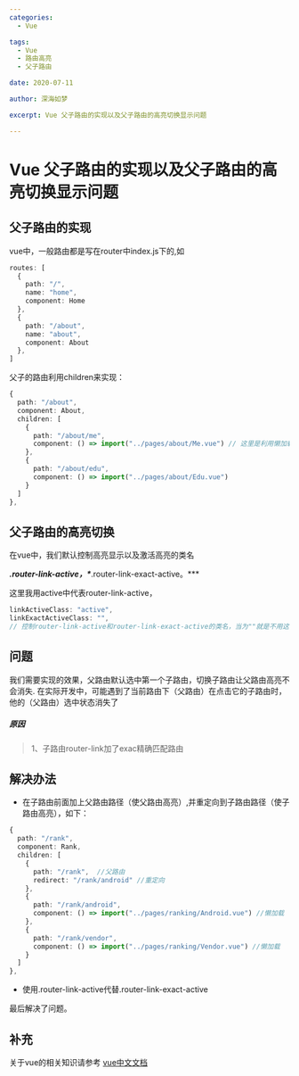 ```yaml
---
categories:
  - Vue

tags:
  - Vue
  - 路由高亮
  - 父子路由

date: 2020-07-11

author: 深海如梦

excerpt: Vue 父子路由的实现以及父子路由的高亮切换显示问题

---
```




# Vue 父子路由的实现以及父子路由的高亮切换显示问题





## 父子路由的实现

vue中，一般路由都是写在router中index.js下的,如

```typescript
routes: [
  {
    path: "/",
    name: "home",
    component: Home
  },
  {
    path: "/about",
    name: "about",
    component: About
  },
]
```

父子的路由利用children来实现：

```typescript
{
  path: "/about",
  component: About,
  children: [
    {
      path: "/about/me",
      component: () => import("../pages/about/Me.vue") // 这里是利用懒加载方式
    },
    {
      path: "/about/edu",
      component: () => import("../pages/about/Edu.vue")
    }
  ]
},
```

## 父子路由的高亮切换

在vue中，我们默认控制高亮显示以及激活高亮的类名

***.router-link-active，\****.router-link-exact-active。***

这里我用active中代表router-link-active，

```typescript
linkActiveClass: "active", 
linkExactActiveClass: "",
// 控制router-link-active和router-link-exact-active的类名，当为""就是不用这个类名，也可以自己命名类名像active
```

## 问题

我们需要实现的效果，父路由默认选中第一个子路由，切换子路由让父路由高亮不会消失.
在实际开发中，可能遇到了当前路由下（父路由）在点击它的子路由时，他的（父路由）选中状态消失了

##### 原因

> 1、子路由router-link加了exac精确匹配路由

## 解决办法

- 在子路由前面加上父路由路径（使父路由高亮）,并重定向到子路由路径（使子路由高亮），如下：

```typescript
{
  path: "/rank",
  component: Rank,
  children: [
    {
      path: "/rank",  //父路由
      redirect: "/rank/android" //重定向 
    },
    {
      path: "/rank/android",
      component: () => import("../pages/ranking/Android.vue") //懒加载
    },
    {
      path: "/rank/vendor",
      component: () => import("../pages/ranking/Vendor.vue") //懒加载
    }
  ]
},
```

- 使用.router-link-active代替.router-link-exact-active

最后解决了问题。

## 补充

关于vue的相关知识请参考 [vue中文文档](https://cn.vuejs.org/)